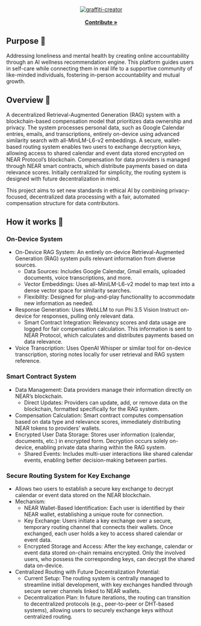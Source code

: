 <div align="center">
  <a href="">
    <img src="https://fontmeme.com/permalink/241028/335056c32fe744ebd9f39e10732099d6.png" alt="graffiti-creator" border="0/>
  </a>
  <p align="center"> <br /><br />
    <a href="https://github.com/KonferCA/Seahorse/tree/main/docs"><strong>Contribute » </strong></a>
  </p>
</div>

## Purpose :pushpin:
Addressing loneliness and mental health by creating online accountability through an AI wellness recommendation engine. This platform guides users in self-care while connecting them in real life to a supportive community of like-minded individuals, fostering in-person accountability and mutual growth.

## Overview :paperclip:
A decentralized Retrieval-Augmented Generation (RAG) system with a blockchain-based compensation model that prioritizes data ownership and privacy. The system processes personal data, such as Google Calendar entries, emails, and transcriptions, entirely on-device using advanced similarity search with all-MiniLM-L6-v2 embeddings. A secure, wallet-based routing system enables two users to exchange decryption keys, allowing access to shared calendar and event data stored encrypted on NEAR Protocol’s blockchain. Compensation for data providers is managed through NEAR smart contracts, which distribute payments based on data relevance scores. Initially centralized for simplicity, the routing system is designed with future decentralization in mind.

This project aims to set new standards in ethical AI by combining privacy-focused, decentralized data processing with a fair, automated compensation structure for data contributors.

## How it works :hammer:
### On-Device System
- On-Device RAG System: An entirely on-device Retrieval-Augmented Generation (RAG) system pulls relevant information from diverse sources.
   - Data Sources: Includes Google Calendar, Gmail emails, uploaded documents, voice transcriptions, and more.
   - Vector Embeddings: Uses all-MiniLM-L6-v2 model to map text into a dense vector space for similarity searches.
   - Flexibility: Designed for plug-and-play functionality to accommodate new information as needed.
- Response Generation: Uses WebLLM to run Phi 3.5 Vision Instruct on-device for responses, pulling only relevant data.
   - Smart Contract Integration: Relevancy scores and data usage are logged for fair compensation calculation. This information is sent to NEAR Protocol, which calculates and distributes payments based on data relevance.
- Voice Transcription: Uses OpenAI Whisper or similar tool for on-device transcription, storing notes locally for user retrieval and RAG system reference.

### Smart Contract System
- Data Management: Data providers manage their information directly on NEAR’s blockchain.
   - Direct Updates: Providers can update, add, or remove data on the blockchain, formatted specifically for the RAG system.
- Compensation Calculation: Smart contract computes compensation based on data type and relevance scores, immediately distributing NEAR tokens to providers’ wallets.
- Encrypted User Data Storage: Stores user information (calendar, documents, etc.) in encrypted form. Decryption occurs solely on-device, enabling private data sharing within the RAG system.
   - Shared Events: Includes multi-user interactions like shared calendar events, enabling better decision-making between parties.

### Secure Routing System for Key Exchange
- Allows two users to establish a secure key exchange to decrypt calendar or event data stored on the NEAR blockchain.
- Mechanism:
   - NEAR Wallet-Based Identification: Each user is identified by their NEAR wallet, establishing a unique route for connection.
   - Key Exchange: Users initiate a key exchange over a secure, temporary routing channel that connects their wallets. Once exchanged, each user holds a key to access shared calendar or event data.
   - Encrypted Storage and Access: After the key exchange, calendar or event data stored on-chain remains encrypted. Only the involved users, who possess the corresponding keys, can decrypt the shared data on-device.
- Centralized Routing with Future Decentralization Potential:
   - Current Setup: The routing system is centrally managed to streamline initial development, with key exchanges handled through secure server channels linked to NEAR wallets.
   - Decentralization Plan: In future iterations, the routing can transition to decentralized protocols (e.g., peer-to-peer or DHT-based systems), allowing users to securely exchange keys without centralized routing.
